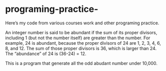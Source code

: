 # programing-practice-
Here’s my code from various courses work and other programing practice. 

An integer number is said to be abundant if the sum of its proper divisors, including 1 (but not the number itself) 
are greater than the number. For example, 24 is abundant, because the proper divisors of 24 are 1, 2, 3, 4, 6, 8, and 12. 
The sum of those proper divisors is 36, which is larger than 24. The “abundance” of 24 is (36-24) = 12.

This is a program that generate all the odd abudant number under 10,000.
